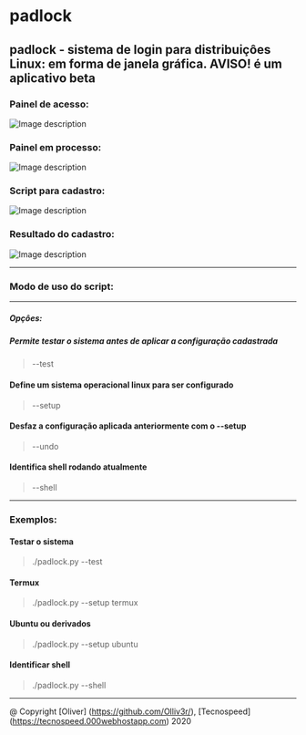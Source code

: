 # padlock
padlock - sistema de login para distribuiçôes Linux: em forma de janela gráfica. AVISO! é um aplicativo beta
----
### Painel de acesso:
![Image description](https://github.com/Oll1v3r/padlock/blob/master/src/media/painel-1.png)

### Painel em processo:
![Image description](https://github.com/Oll1v3r/padlock/blob/master/src/media/painel-2.png)

### Script para cadastro:

![Image description](https://github.com/Oll1v3r/padlock/blob/master/src/media/setupRegister.png)

### Resultado do cadastro:

![Image description](https://github.com/Oll1v3r/padlock/blob/master/src/media/setupRegistered.png)

----
### Modo de uso do script:

----

##### Opçôes:

##### Permite testar o sistema antes de aplicar a configuração cadastrada
> --test
#### Define um sistema operacional linux para ser configurado
> --setup
#### Desfaz a configuração aplicada anteriormente com o --setup
> --undo
#### Identifica shell rodando atualmente
> --shell

----
### Exemplos:

#### Testar o sistema
> ./padlock.py --test

#### Termux
> ./padlock.py --setup termux

#### Ubuntu ou derivados
> ./padlock.py --setup ubuntu

#### Identificar shell
> ./padlock.py --shell
----

@ Copyright [Oliver] (https://github.com/Olliv3r/), [Tecnospeed] (https://tecnospeed.000webhostapp.com) 2020
